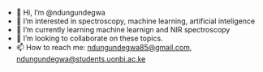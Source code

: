- 👋 Hi, I’m @ndungundegwa
- 👀 I’m interested in spectroscopy, machine learning, artificial inteligence
- 🌱 I’m currently learning machine learnign and NIR spectroscopy
- 💞️ I’m looking to collaborate on these topics.
- 📫 How to reach me: ndungundegwa85@gmail.com, ndungundegwa@students.uonbi.ac.ke

<!---
ndungundegwa/ndungundegwa is a ✨ special ✨ repository because its `README.md` (this file) appears on your GitHub profile.
You can click the Preview link to take a look at your changes.
--->
